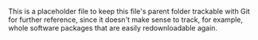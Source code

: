 This is a placeholder file to keep this file's parent folder trackable with Git for further reference, since it doesn't make sense to track, for example, whole software packages that are easily redownloadable again.